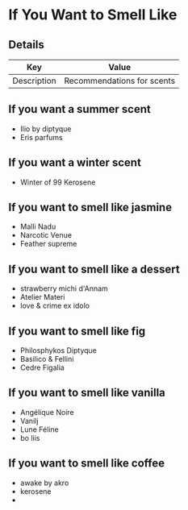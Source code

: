 # If You Want to Smell Like
## Details 
|  Key | Value|
| ------------- | ------------- |
| Description | Recommendations for scents |

## If you want a summer scent
- Ilio by diptyque
- Eris parfums 

## If you want a winter scent
- Winter of 99 Kerosene

## If you want to smell like jasmine
- Malli Nadu
- Narcotic Venue
- Feather supreme
## If you want to smell like a dessert
- strawberry michi d'Annam
- Atelier Materi
- love & crime ex idolo

## If you want to smell like fig
- Philosphykos Diptyque
- Basilico & Fellini
- Cedre Figalia

## If you want to smell like vanilla
- Angélique Noire
- Vanilj
- Lune Féline
- bo liis

## If you want to smell like coffee
- awake by akro
- kerosene
- 

